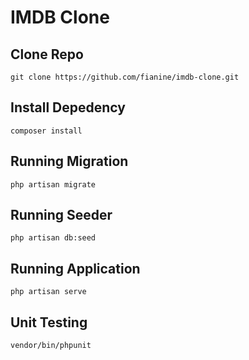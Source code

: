 # IMDB Clone

## Clone Repo

```
git clone https://github.com/fianine/imdb-clone.git
```
## Install Depedency

```
composer install
```

## Running Migration

```
php artisan migrate
```

## Running Seeder

```
php artisan db:seed
```

## Running Application

```
php artisan serve
```

## Unit Testing

```
vendor/bin/phpunit
```

